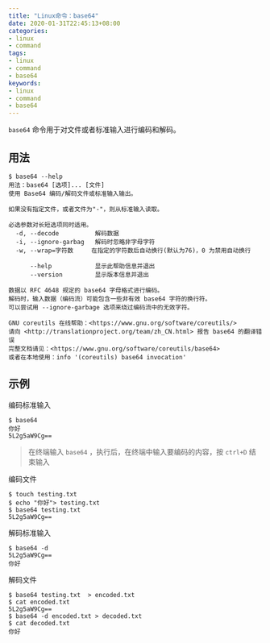 ```yaml
---
title: "Linux命令：base64"
date: 2020-01-31T22:45:13+08:00
categories:
- linux
- command
tags:
- linux
- command
- base64
keywords:
- linux
- command
- base64
---
```


`base64` 命令用于对文件或者标准输入进行编码和解码。

<!--more-->

## 用法


```text
$ base64 --help
用法：base64 [选项]... [文件]
使用 Base64 编码/解码文件或标准输入输出。

如果没有指定文件，或者文件为"-"，则从标准输入读取。

必选参数对长短选项同时适用。
  -d, --decode          解码数据
  -i, --ignore-garbag   解码时忽略非字母字符
  -w, --wrap=字符数     在指定的字符数后自动换行(默认为76)，0 为禁用自动换行

      --help            显示此帮助信息并退出
      --version         显示版本信息并退出

数据以 RFC 4648 规定的 base64 字母格式进行编码。
解码时，输入数据（编码流）可能包含一些非有效 base64 字符的换行符。
可以尝试用 --ignore-garbage 选项来绕过编码流中的无效字符。

GNU coreutils 在线帮助：<https://www.gnu.org/software/coreutils/>
请向 <http://translationproject.org/team/zh_CN.html> 报告 base64 的翻译错误
完整文档请见：<https://www.gnu.org/software/coreutils/base64>
或者在本地使用：info '(coreutils) base64 invocation'
```

## 示例

编码标准输入


```text
$ base64 
你好
5L2g5aW9Cg==
```

> 在终端输入 `base64` ，执行后，在终端中输入要编码的内容，按 `ctrl+D` 结束输入

编码文件

```text
$ touch testing.txt
$ echo "你好"> testing.txt
$ base64 testing.txt 
5L2g5aW9Cg==
```

解码标准输入

```text
$ base64 -d
5L2g5aW9Cg==
你好
```

解码文件

```text
$ base64 testing.txt  > encoded.txt
$ cat encoded.txt 
5L2g5aW9Cg==
$ base64 -d encoded.txt > decoded.txt
$ cat decoded.txt 
你好
```
